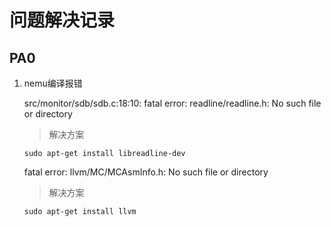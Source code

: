 # 问题解决记录

## PA0

1. nemu编译报错

    src/monitor/sdb/sdb.c:18:10: fatal error: readline/readline.h: No such file or directory

    > 解决方案

    ```shell
    sudo apt-get install libreadline-dev
    ```

    fatal error: llvm/MC/MCAsmInfo.h: No such file or directory

    > 解决方案

    ```shell
    sudo apt-get install llvm
    ```